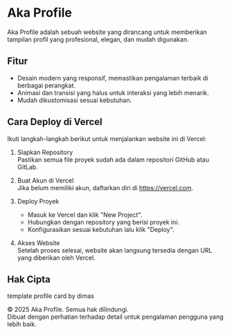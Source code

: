 # Aka Profile

Aka Profile adalah sebuah website yang dirancang untuk memberikan tampilan profil yang profesional, elegan, dan mudah digunakan.

## Fitur
- Desain modern yang responsif, memastikan pengalaman terbaik di berbagai perangkat.
- Animasi dan transisi yang halus untuk interaksi yang lebih menarik.
- Mudah dikustomisasi sesuai kebutuhan.

## Cara Deploy di Vercel
Ikuti langkah-langkah berikut untuk menjalankan website ini di Vercel:

1. Siapkan Repository  
   Pastikan semua file proyek sudah ada dalam repositori GitHub atau GitLab.

2. Buat Akun di Vercel  
   Jika belum memiliki akun, daftarkan diri di https://vercel.com.

3. Deploy Proyek  
   - Masuk ke Vercel dan klik "New Project".  
   - Hubungkan dengan repository yang berisi proyek ini.  
   - Konfigurasikan sesuai kebutuhan lalu klik "Deploy".

4. Akses Website  
   Setelah proses selesai, website akan langsung tersedia dengan URL yang diberikan oleh Vercel.

## Hak Cipta
 template profile card by dimas

 © 2025 Aka Profile. Semua hak dilindungi.  
Dibuat dengan perhatian terhadap detail untuk pengalaman pengguna yang lebih baik.
